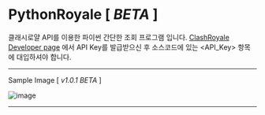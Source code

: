 # PythonRoyale [ *BETA* ]
클래시로얄 API를 이용한 파이썬 간단한 조회 프로그램 입니다.
[ClashRoyale Developer page](https://developer.clashroyale.com/) 에서 API Key를 발급받으신 후 소스코드에 있는 <API_Key> 항목에 대입하셔야 합니다.

---
Sample Image [ *v1.0.1 BETA* ]

![image](https://user-images.githubusercontent.com/22024308/81317201-81df2d00-90c7-11ea-9b1a-b0b9e5ca624f.png)

---
